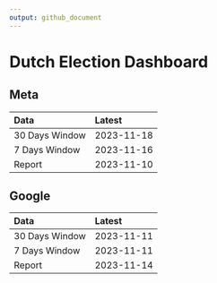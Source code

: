 ```yaml
---
output: github_document
---
```


# Dutch Election Dashboard



## Meta


|Data           |Latest     |
|:--------------|:----------|
|30 Days Window |2023-11-18 |
|7 Days Window  |2023-11-16 |
|Report         |2023-11-10 |

## Google


|Data           |Latest     |
|:--------------|:----------|
|30 Days Window |2023-11-11 |
|7 Days Window  |2023-11-11 |
|Report         |2023-11-14 |
